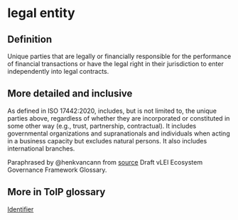 # legal entity
## Definition
Unique parties that are legally or financially responsible for the performance of financial transactions or have the legal right in their jurisdiction to enter independently into legal contracts.

## More detailed and inclusive
As defined in ISO 17442:2020, includes, but is not limited to, the unique parties above, regardless of whether they are incorporated or constituted in some other way (e.g., trust, partnership, contractual). It includes governmental organizations and supranationals and individuals when acting in a business capacity but excludes natural persons. It also includes international branches.

Paraphrased by @henkvancann from [source](https://www.gleif.org/vlei/introducing-the-vlei-ecosystem-governance-framework/2022-02-07_verifiable-lei-vlei-ecosystem-governance-framework-glossary-draft-publication_v0.9-draft.pdf) Draft vLEI Ecosystem Governance Framework Glossary.

## More in ToIP glossary
[Identifier](https://github.com/trustoverip/toip/wiki/legal-entity)